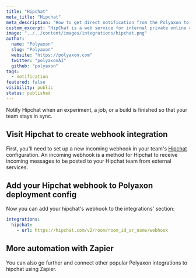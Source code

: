 ```yaml
---
title: "Hipchat"
meta_title: "Hipchat"
meta_description: "How to get direct notification from the Polyaxon to your Hipchat channels. Notify Hipchat when an experiment, job, build is finished so that your team stays in sync."
custom_excerpt: "HipChat is a web service for internal private online chat and instant messaging."
image: "../../content/images/integrations/hipchat.png"
author:
  name: "Polyaxon"
  slug: "Polyaxon"
  website: "https://polyaxon.com"
  twitter: "polyaxonAI"
  github: "polyaxon"
tags: 
  - notification
featured: false
visibility: public
status: published
---
```


Notify Hipchat when an experiment, a job, or a build is finished so that your team stays in sync.

## Visit Hipchat to create webhook integration

First, you'll need to set up a new incoming webhook in your team's [Hipchat](https://www.hipchat.com/docs/apiv2/method/create_webhook?_ga=2.203509264.1443225380.1545584678-263232814.1545584678) configuration. 
An incoming webhook is a method for Hipchat to receive incoming messages to be posted to your Hipchat team from external services.

## Add your Hipchat webhook to Polyaxon deployment config

Now you can add your hipchat's webhook to the integrations' section:

```yaml
integrations:
  hipchat:
    - url: https://hipchat.com/v2/room/room_id_or_name/webhook
```

## More automation with Zapier

You can also go further and connect other popular Polyaxon integrations to hipchat using Zapier.
